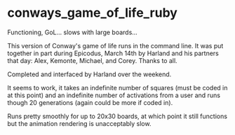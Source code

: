 conways_game_of_life_ruby
=========================

Functioning, GoL... slows with large boards...

This version of Conway's game of life runs in the command line.  It was put together in part during Epicodus, March 14th
by Harland and his partners that day: Alex, Kemonte, Michael, and Corey.  Thanks to all.  

Completed and interfaced by Harland over the weekend.  

It seems to work, it takes an indefinite number of squares (must be coded in at this point) and an indefinite number
of activations from a user and runs though 20 generations (again could be more if coded in). 

Runs pretty smoothly for up to 20x30 boards, at which point it still functions but the animation rendering is 
unacceptably slow.  

